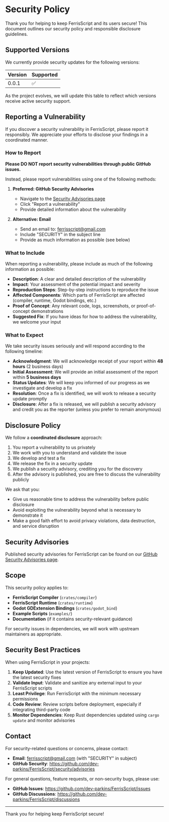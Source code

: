# Security Policy

Thank you for helping to keep FerrisScript and its users secure! This document outlines our security policy and responsible disclosure guidelines.

## Supported Versions

We currently provide security updates for the following versions:

| Version | Supported          |
| ------- | ------------------ |
| 0.0.1   | :white_check_mark: |

As the project evolves, we will update this table to reflect which versions receive active security support.

## Reporting a Vulnerability

If you discover a security vulnerability in FerrisScript, please report it responsibly. We appreciate your efforts to disclose your findings in a coordinated manner.

### How to Report

**Please DO NOT report security vulnerabilities through public GitHub issues.**

Instead, please report vulnerabilities using one of the following methods:

1. **Preferred: GitHub Security Advisories**
   - Navigate to the [Security Advisories page](https://github.com/dev-parkins/FerrisScript/security/advisories)
   - Click "Report a vulnerability"
   - Provide detailed information about the vulnerability

2. **Alternative: Email**
   - Send an email to: ferrisscript@gmail.com
   - Include "SECURITY" in the subject line
   - Provide as much information as possible (see below)

### What to Include

When reporting a vulnerability, please include as much of the following information as possible:

- **Description**: A clear and detailed description of the vulnerability
- **Impact**: Your assessment of the potential impact and severity
- **Reproduction Steps**: Step-by-step instructions to reproduce the issue
- **Affected Components**: Which parts of FerrisScript are affected (compiler, runtime, Godot bindings, etc.)
- **Proof of Concept**: Any relevant code, logs, screenshots, or proof-of-concept demonstrations
- **Suggested Fix**: If you have ideas for how to address the vulnerability, we welcome your input

### What to Expect

We take security issues seriously and will respond according to the following timeline:

- **Acknowledgment**: We will acknowledge receipt of your report within **48 hours** (2 business days)
- **Initial Assessment**: We will provide an initial assessment of the report within **5 business days**
- **Status Updates**: We will keep you informed of our progress as we investigate and develop a fix
- **Resolution**: Once a fix is identified, we will work to release a security update promptly
- **Disclosure**: After a fix is released, we will publish a security advisory and credit you as the reporter (unless you prefer to remain anonymous)

## Disclosure Policy

We follow a **coordinated disclosure** approach:

1. You report a vulnerability to us privately
2. We work with you to understand and validate the issue
3. We develop and test a fix
4. We release the fix in a security update
5. We publish a security advisory, crediting you for the discovery
6. After the advisory is published, you are free to discuss the vulnerability publicly

We ask that you:

- Give us reasonable time to address the vulnerability before public disclosure
- Avoid exploiting the vulnerability beyond what is necessary to demonstrate it
- Make a good faith effort to avoid privacy violations, data destruction, and service disruption

## Security Advisories

Published security advisories for FerrisScript can be found on our [GitHub Security Advisories page](https://github.com/dev-parkins/FerrisScript/security/advisories).

## Scope

This security policy applies to:

- **FerrisScript Compiler** (`crates/compiler`)
- **FerrisScript Runtime** (`crates/runtime`)
- **Godot GDExtension Bindings** (`crates/godot_bind`)
- **Example Scripts** (`examples/`)
- **Documentation** (if it contains security-relevant guidance)

For security issues in dependencies, we will work with upstream maintainers as appropriate.

## Security Best Practices

When using FerrisScript in your projects:

1. **Keep Updated**: Use the latest version of FerrisScript to ensure you have the latest security fixes
2. **Validate Input**: Validate and sanitize any external input to your FerrisScript scripts
3. **Least Privilege**: Run FerrisScript with the minimum necessary permissions
4. **Code Review**: Review scripts before deployment, especially if integrating third-party code
5. **Monitor Dependencies**: Keep Rust dependencies updated using `cargo update` and monitor advisories

## Contact

For security-related questions or concerns, please contact:

- **Email**: ferrisscript@gmail.com (with "SECURITY" in subject)
- **GitHub Security**: https://github.com/dev-parkins/FerrisScript/security/advisories

For general questions, feature requests, or non-security bugs, please use:

- **GitHub Issues**: https://github.com/dev-parkins/FerrisScript/issues
- **GitHub Discussions**: https://github.com/dev-parkins/FerrisScript/discussions

---

Thank you for helping keep FerrisScript secure!
